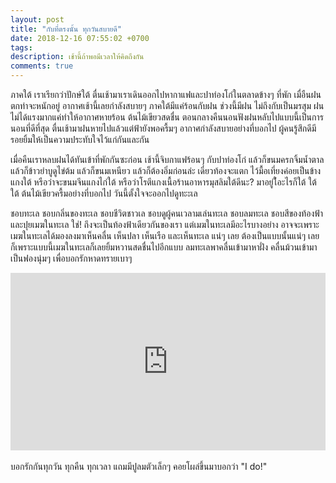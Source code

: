 ```yaml
---
layout: post
title: "กับที่ตรงนั้น ทุกวันสบายดี"
date: 2018-12-16 07:55:02 +0700
tags:
description: เช้านี้ถ้าพอมีเวลาให้คิดถึงกัน
comments: true
---
```

ภาคใต้ เราเรียกว่าปักษ์ใต้ ตื่นเช้ามาเราเดินออกไปหากาแฟและปาท่องโก๋ในตลาดข้างๆ ที่พัก เมื่อืนฝนตกท่าจะหนักอยู่ อากาศเช้านี้เลยกำลังสบายๆ ภาคใต้มีแค่ร้อนกับฝน ช่วงนี้มีฝน ไม่ถึงกับเป็นมรสุม ฝนไม่ได้แรงมากแค่ทำให้อากาศหายร้อน ต้นไม้เขียวสดชื่น ตอนกลางคืนนอนฟังฝนหลับไปแบบนี้เป็นการนอนที่ดีที่สุด ตื่นเช้ามาฝนหายไปแล้วแต่ฟ้ายังพอครื้มๆ อากาศกำลังสบายอย่างที่บอกไป ผู้คนรู้สึกดีมีรอยยิ้มให้เป็นความประทับใจไว้แก่กันและกัน

เมื่อคืนเราหลบฝนได้ทันเข้าที่พักกันซะก่อน เช้านี้จิบกาแฟร้อนๆ กับปาท่องโก๋ แล้วก็ขนมครกจิ้มน้ำตาล แล้วก็ข้าวยำบูดูไข่ต้ม แล้วก็ขนมเหนียว แล้วก็ต้องอิ่มก่อนล่ะ เดี๋ยวท้องจะแตก ไว้มื้อเที่ยงค่อยเป็นข้างแกงใต้ หรือว่าจะขนมจีนแกงไก่ใต้ หรือว่าโรตีแกงเนื้อร้านอาหารมุสลิมใต้ดีนะ? มาอยู่ใ้อะไรก็ใต้ ใต้ ใต้ ต้นไม้เขียวครื้มอย่างที่บอกไป วันนี้ตั้งใจจะออกไปดูทะะเล

ชอบทะเล ชอบกลิ่นของทะเล ชอบชีวิตชาวเล ชอบดูผู้คนเวลามเล่นทะเล ชอบลมทะเล ชอบสีของท้องฟ้าและปุยเมฆในทะเล ใช่! ถึงจะเป็นท้องฟ้าเดียวกันของเรา แต่เมฆในทะเลมีอะไรบางอย่าง อาจจะเพราะเมฆในทะเลได้มองลงมาเห็นคลื่น เห็นปลา เห็นเรือ และเห็นทะเล แน่ๆ เลย ต้องเป็นแบบนั้นแน่ๆ เลย ก็เพราะแบบนี้เมฆในทะเลก็เลยยิ้มหวานสดชื่นไปอีกแบบ ลมทะเลพาคลื่นเข้ามาหาฝั่ง คลื่นม้วนเข้ามาเป็นฟองนุ่มๆ เพื่อบอกรักหาดทรายเบาๆ

<div style="position:relative;width:100%;height:0;padding-bottom:56.25%;">
<iframe style="width:100%;height:100%;position:absolute;top:0;left:0;" src="https://www.youtube.com/embed/OtB5-d1BfdE" frameborder="0" allow="autoplay; encrypted-media" allowfullscreen>
</iframe>
</div>
<br />บอกรักกันทุกวัน ทุกคืน ทุกเวลา แถมมีปูลมตัวเล็กๆ คอยโผล่ขึ้นมาบอกว่า <i class="fa fa-heart" style="color:#C38FD6"></i> "I do!"
